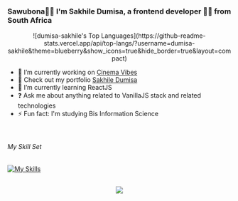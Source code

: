 
### Sawubona🧑🏽 I'm Sakhile Dumisa, a frontend developer 👨‍💻 from South Africa 
  

<div align="center">
![dumisa-sakhile's Top Languages](https://github-readme-stats.vercel.app/api/top-langs/?username=dumisa-sakhile&theme=blueberry&show_icons=true&hide_border=true&layout=compact)
</div>  
  


- 🔭 I’m currently working on [Cinema Vibes](https://cinema-vibes.vercel.app)
- 🔭 Check out my portfolio [Sakhile Dumisa](https://sakhile-dumisa.vercel.app)  
- 🌱 I’m currently learning ReactJS  
- ❓ Ask me about anything related to VanillaJS stack and related technologies  
- ⚡ Fun fact: I'm studying Bis Information Science  
  

<br/>  

###### My Skill Set  
[![My Skills](https://skillicons.dev/icons?i=html,css,js,nodejs,express,react,tailwind,sass,mongodb,supabase,ai,vite)](https://skillicons.dev)


<br/>  

<div align="center">
<img src="https://komarev.com/ghpvc/?username=dumisa-sakhile&&style=flat-square" align="center" />
</div>  
  

<br/>  
